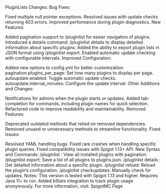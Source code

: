PluginLists
Changes:
Bug Fixes:

Fixed multiple null pointer exceptions.
Resolved issues with update checks returning 403 errors.
Improved performance during plugin diagnostics.
New Features:

Added pagination support to /pluginlist for easier navigation of plugins.
Introduced a details command: /pluginlist details <plugin> to display detailed information about specific plugins.
Added the ability to export plugin lists in JSON format using /pluginlist export.
Enabled automatic update checking with configurable intervals.
Improved Configuration:

Added new options to config.yml for better customization:
pagination.plugins_per_page: Set how many plugins to display per page.
autoupdate.enabled: Toggle automatic update checks.
autoupdate.interval_minutes: Configure the update interval.
Other Additions and Changes:

Notifications for admins when the plugin starts or updates.
Added tab-completion for commands, including plugin names for quick selection.
Refactored code to improve readability and maintainability.
Removed Features:

Deprecated outdated methods that relied on removed dependencies.
Removed unused or unnecessary methods to streamline functionality.
Fixed Issues:

Resolved YAML handling bugs.
Fixed rare crashes when handling specific plugin queries.
Fixed compatibility issues with Spigot 1.13+ API.
New Syntax and Commands:
/pluginlist <page>: View all installed plugins with pagination.
/pluginlist export: Save a list of all plugins to plugins.json.
/pluginlist details <plugin>: Get detailed information about a specific plugin.
/pluginlist reload: Reload the plugin’s configuration.
/pluginlist checkupdates: Manually check for updates.
Notes:
This version is tested with Spigot 1.13 and higher.
Requires Java 11+ to run.
Added bStats integration to track plugin usage anonymously.
For more information, visit: SpigotMC Page
